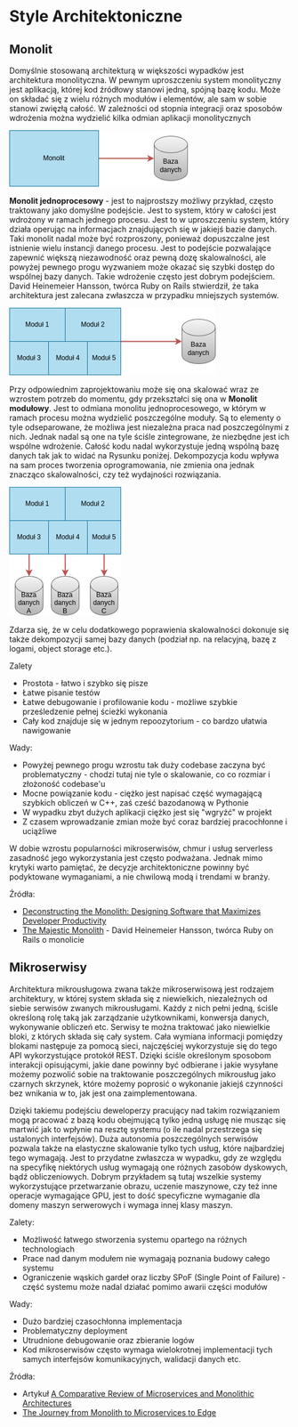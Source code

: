 # Style Architektoniczne

## Monolit


Domyślnie stosowaną architekturą w większości wypadków jest architektura monolityczna. W pewnym uproszczeniu system monolityczny jest aplikacją, której kod źródłowy stanowi jedną, spójną bazę kodu. Może on składać się z wielu różnych modułów i elementów, ale sam w sobie stanowi zwięzłą całość. 
W zależności od stopnia integracji oraz sposobów wdrożenia można wydzielić kilka odmian aplikacji monolitycznych


![Monolit jednoprocesowy](./assets/monolit_jednoprocesowy.drawio.png)

**Monolit jednoprocesowy** - jest to najprostszy możliwy przykład, często traktowany jako domyślne podejście. Jest to system, który w całości jest wdrożony w ramach jednego procesu. Jest to w uproszczeniu system, który działa operując na informacjach znajdujących się w jakiejś bazie danych. Taki monolit nadal może być rozproszony, ponieważ dopuszczalne jest istnienie wielu instancji danego procesu. Jest to podejście pozwalające zapewnić większą niezawodność oraz pewną dozę skalowalności, ale powyżej pewnego progu wyzwaniem może okazać się szybki dostęp do wspólnej bazy danych. Takie wdrożenie często jest dobrym podejściem. David Heinemeier Hansson, twórca Ruby on Rails stwierdził, że taka architektura jest zalecana zwłaszcza w przypadku mniejszych systemów.

![Monolit modułowy](./assets/monolit_wieloprocesowy1.drawio.png)

Przy odpowiednim zaprojektowaniu może się ona skalować wraz ze wzrostem potrzeb do momentu, gdy przekształci się ona w **Monolit modułowy**. Jest to odmiana monolitu jednoprocesowego, w którym w ramach procesu można wydzielić poszczególne moduły. Są to elementy o tyle odseparowane, że możliwa jest niezależna praca nad poszczególnymi z nich. Jednak nadal są one na tyle ściśle zintegrowane, że niezbędne jest ich wspólne wdrożenie. Całość kodu nadal wykorzystuje jedną wspólną bazę danych tak jak to widać na Rysunku poniżej. Dekompozycja kodu wpływa na sam proces tworzenia oprogramowania, nie zmienia ona jednak znacząco skalowalności, czy też wydajności rozwiązania.

![Monolit modułowy po dekompozycji](./assets/monolit_wieloprocesowy2.drawio.png)

Zdarza się, że w celu dodatkowego poprawienia skalowalności dokonuje się także dekompozycji samej bazy danych (podział np. na relacyjną, bazę z logami, object storage etc.).

Zalety

- Prostota - łatwo i szybko się pisze
- Łatwe pisanie testów
- Łatwe debugowanie i profilowanie kodu - możliwe szybkie prześledzenie pełnej ścieżki wykonania
- Cały kod znajduje się w jednym repoozytorium - co bardzo ułatwia nawigowanie

Wady:

- Powyżej pewnego progu wzrostu tak duży codebase zaczyna być problematyczny - chodzi tutaj nie tyle o skalowanie, co co rozmiar i złożoność codebase'u
- Mocne powiązanie kodu - ciężko jest napisać część wymagającą szybkich obliczeń w C++, zaś cześć bazodanową w Pythonie
- W wypadku zbyt dużych aplikacji ciężko jest się "wgryźć" w projekt
- Z czasem wprowadzanie zmian może być coraz bardziej pracochłonne i uciążliwe

W dobie wzrostu popularności mikroserwisów, chmur i usług serverless zasadność jego wykorzystania jest często podważana. Jednak mimo krytyki warto pamiętać, że decyzje architektoniczne powinny być podyktowane wymaganiami, a nie chwilową modą i trendami w branży.

Źródła:

- [Deconstructing the Monolith: Designing Software that Maximizes Developer Productivity](https://shopify.engineering/deconstructing-monolith-designing-software-maximizes-developer-productivity#)
- [The Majestic Monolith](https://signalvnoise.com/svn3/the-majestic-monolith/) - David Heinemeier Hansson, twórca Ruby on Rails o monolicie


## Mikroserwisy

Architektura mikrousługowa zwana także mikroserwisową jest rodzajem architektury, w której system składa się z niewielkich, niezależnych od siebie serwisów zwanych mikrousługami. Każdy z nich pełni jedną, ściśle określoną rolę taką jak zarządzanie użytkownikami, konwersja danych, wykonywanie obliczeń etc. Serwisy te można traktować jako niewielkie bloki, z których składa się cały system. Cała wymiana informacji pomiędzy blokami następuje za pomocą sieci, najczęściej wykorzystuje się do tego API wykorzystujące protokół REST. Dzięki ściśle określonym sposobom interakcji opisującymi, jakie dane powinny być odbierane i jakie wysyłane możemy pozwolić sobie na traktowanie poszczególnych mikrousług jako czarnych skrzynek, które możemy poprosić o wykonanie jakiejś czynności bez wnikania w to, jak jest ona zaimplementowana.

Dzięki takiemu podejściu deweloperzy pracujący nad takim rozwiązaniem mogą pracować z bazą kodu obejmującą tylko jedną usługę nie musząc się martwić jak to wpłynie na resztę systemu (o ile nadal przestrzega się ustalonych interfejsów). Duża autonomia poszczególnych serwisów pozwala także na elastyczne skalowanie tylko tych usług, które najbardziej tego wymagają. Jest to przydatne zwłaszcza w wypadku, gdy ze względu na specyfikę niektórych usług wymagają one różnych zasobów dyskowych, bądź obliczeniowych.  Dobrym przykładem są tutaj wszelkie systemy wykorzystujące przetwarzanie obrazu, uczenie maszynowe, czy też inne operacje wymagające GPU, jest to dość specyficzne wymaganie dla domeny maszyn serwerowych i wymaga innej klasy maszyn.

Zalety:

- Możliwość łatwego stworzenia systemu opartego na różnych technologiach
- Prace nad danym modułem nie wymagają poznania budowy całego systemu
- Ograniczenie wąskich gardeł oraz liczby SPoF (Single Point of Failure) - część systemu może nadal działać pomimo awarii części modułów

Wady:

- Dużo bardziej czasochłonna implementacja
- Problematyczny deployment
- Utrudnione debugowanie oraz zbieranie logów
- Kod mikroserwisów często wymaga wielokrotnej implementacji tych samych interfejsów komunikacyjnych, walidacji danych etc.

Źródła:

- Artykuł [A Comparative Review of Microservices and Monolithic Architectures](https://ieeexplore.ieee.org/document/8928192)
- [The Journey from Monolith to Microservices to Edge](https://web.archive.org/web/20231003203939/https://www.section.io/blog/monolith-microservices-edge-computing//)